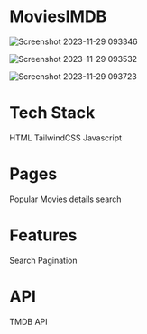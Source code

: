 # MoviesIMDB

![Screenshot 2023-11-29 093346](https://github.com/Dev-Sarmad/MoviesIMDB/assets/111682412/a601a9ea-7cc6-4210-840c-1d7db27a4f74)

![Screenshot 2023-11-29 093532](https://github.com/Dev-Sarmad/MoviesIMDB/assets/111682412/f2bac3f3-6b78-4a5d-8e2e-acbe8cd770a6)

![Screenshot 2023-11-29 093723](https://github.com/Dev-Sarmad/MoviesIMDB/assets/111682412/f3121038-0336-4b7d-9233-784f877afcfb)

# Tech Stack

HTML
TailwindCSS
Javascript

# Pages

Popular Movies
details
search

# Features

Search
Pagination

# API

TMDB API

